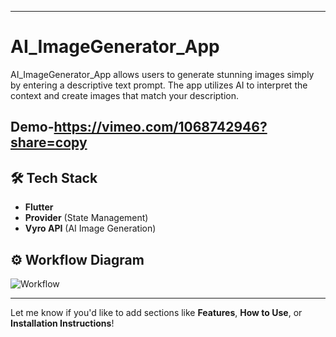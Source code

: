 
---

# AI_ImageGenerator_App

AI_ImageGenerator_App allows users to generate stunning images simply by entering a descriptive text prompt. The app utilizes AI to interpret the context and create images that match your description.

## Demo-https://vimeo.com/1068742946?share=copy
## 🛠 Tech Stack
- **Flutter**
- **Provider** (State Management)
- **Vyro API** (AI Image Generation)

## ⚙️ Workflow Diagram
![Workflow](https://github.com/user-attachments/assets/ce178cac-640b-4123-a568-ca2d85dac07e)

---

Let me know if you'd like to add sections like **Features**, **How to Use**, or **Installation Instructions**!
